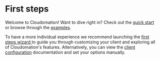 # First steps

Welcome to Cloudomation! Want to dive right in? Check out the [quick start](Quick+start) or browse through the [examples](Examples).

To have a more individual experience we recommend launching the [first steps wizard <i class="fa fa-play"></i>](/flows/First+Steps?action=run) to guide you through customizing your client and exploring all of Cloudomation's features. Alternatively, you can view the
[client configuration](Settings#clientconfiguration) documentation and set your options manually.
